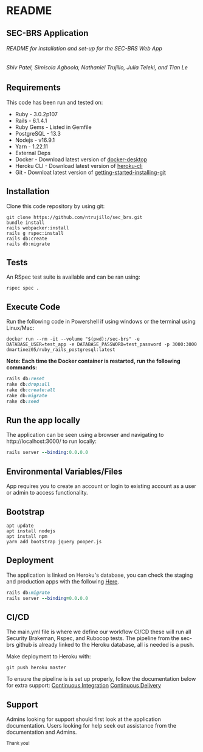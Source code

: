 # README
## SEC-BRS Application
###### README for installation and set-up for the SEC-BRS Web App
###### Shiv Patel, Simisola Agboola, Nathaniel Trujillo, Julia Teleki, and Tian Le


## Requirements
This code has been run and tested on:

+ Ruby - 3.0.2p107
+ Rails - 6.1.4.1
+ Ruby Gems - Listed in Gemfile
+ PostgreSQL - 13.3
+ Nodejs - v16.9.1
+ Yarn - 1.22.11
+ External Deps
+ Docker - Download latest version of [docker-desktop](https://www.docker.com/products/docker-desktop)
+ Heroku CLI - Download latest version of [heroku-cli](https://devcenter.heroku.com/articles/heroku-cli)
+ Git - Downloat latest version of [getting-started-installing-git](https://git-scm.com/book/en/v2/Getting-Started-Installing-Git)

## Installation
Clone this code repository by using git:

```
git clone https://github.com/ntrujillo/sec_brs.git
bundle install
rails webpacker:install
rails g rspec:install
rails db:create
rails db:migrate
```

## Tests
An RSpec test suite is available and can be ran using:

```
rspec spec .
```

## Execute Code
Run the following code in Powershell if using windows or the terminal using Linux/Mac:

```
docker run --rm -it --volume "$(pwd):/sec-brs" -e DATABASE_USER=test_app -e DATABASE_PASSWORD=test_password -p 3000:3000 dmartinez05/ruby_rails_postgresql:latest
```

**Note: Each time the Docker container is restarted, run the following commands:**

```ruby
rails db:reset
rake db:drop:all
rake db:create:all
rake db:migrate
rake db:seed
```

## Run the app locally
The application can be seen using a browser and navigating to http://localhost:3000/ to run locally:

```ruby
rails server --binding:0.0.0.0
```

## Environmental Variables/Files
App requires you to create an account or login to existing account as a user or admin to access functionality. 

## Bootstrap

```
apt update
apt install nodejs
apt install npm
yarn add bootstrap jquery pooper.js
```

## Deployment
The application is linked on Heroku's database, you can check the staging and production apps with the following [Here](https://stage-sec-brs.herokuapp.com/login).

```ruby
rails db:migrate
rails server --binding=0.0.0.0
```

## CI/CD
The main.yml file is where we define our workflow CI/CD these will run all Security Brakeman, Rspec, and Rubocop tests. The pipeline from the sec-brs github is already linked to the Heroku database, all is needed is a push.

Make deployment to Heroku with:

```
git push heroku master
```

To ensure the pipeline is is set up properly, follow the documentation below for extra support:
[Continuous Integration](https://medium.com/scalereal/set-up-ci-cd-for-rails-app-using-github-actions-aws-beanstalk-%EF%B8%8F-1df0e2e3cbb9)
[Continuous Delivery](https://shashanksrivastava.medium.com/use-github-actions-to-automatically-deploy-your-applications-to-heroku-566ff0637ffb)

## Support
Admins looking for support should first look at the application documentation. Users looking for help seek out assistance from the documentation and Admins.

<sup>Thank you!</sup>